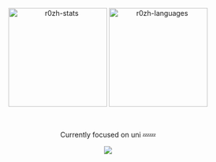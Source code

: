 <p align="center"> <img src="https://github-readme-stats.vercel.app/api?username=r0zh&theme=nightowl&show_icons=true&hide_border=true&count_private=true" style="height: 200px" alt="r0zh-stats" /> <img src="https://github-readme-stats.vercel.app/api/top-langs/?username=r0zh&theme=nightowl&show_icons=true&hide_border=true&layout=compact" style="height: 200px" alt="r0zh-languages" /> </p>

</br>
<p align="center"> Currently focused on uni 💤💤 </p>
<p align="center"> <img src="https://media.tenor.com/-AEsxtrvlVAAAAAM/super-mario-sunshine-sleeping.gif"/> </p>
